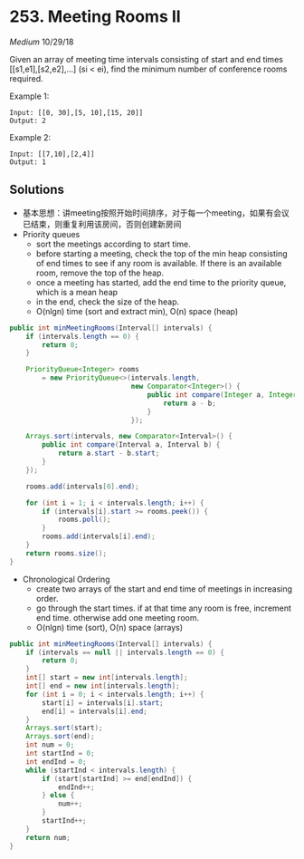 # 253. Meeting Rooms II
*Medium*
10/29/18

Given an array of meeting time intervals consisting of start and end times [[s1,e1],[s2,e2],...] (si < ei), find the minimum number of conference rooms required.

Example 1:
```
Input: [[0, 30],[5, 10],[15, 20]]
Output: 2
```
Example 2:
```
Input: [[7,10],[2,4]]
Output: 1
```

## Solutions
* 基本思想：讲meeting按照开始时间排序，对于每一个meeting，如果有会议已结束，则重复利用该房间，否则创建新房间
* Priority queues
  - sort the meetings according to start time.
  - before starting a meeting, check the top of the min heap consisting of end times to see if any room is available. If there is an available room, remove the top of the heap.
  - once a meeting has started, add the end time to the priority queue, which is a mean heap
  - in the end, check the size of the heap.
  - O(nlgn) time (sort and extract min), O(n) space (heap)
```Java
public int minMeetingRooms(Interval[] intervals) {
    if (intervals.length == 0) {
        return 0;
    }

    PriorityQueue<Integer> rooms
        = new PriorityQueue<>(intervals.length,
                              new Comparator<Integer>() {
                                  public int compare(Integer a, Integer b) {
                                      return a - b;
                                  }
                              });

    Arrays.sort(intervals, new Comparator<Interval>() {
        public int compare(Interval a, Interval b) {
            return a.start - b.start;
        }
    });

    rooms.add(intervals[0].end);

    for (int i = 1; i < intervals.length; i++) {
        if (intervals[i].start >= rooms.peek()) {
            rooms.poll();
        }
        rooms.add(intervals[i].end);
    }
    return rooms.size();
}
```
* Chronological Ordering
  - create two arrays of the start and end time of meetings in increasing order.
  - go through the start times. if at that time any room is free, increment end time. otherwise add one meeting room.
  - O(nlgn) time (sort), O(n) space (arrays)
```Java
public int minMeetingRooms(Interval[] intervals) {
    if (intervals == null || intervals.length == 0) {
        return 0;
    }
    int[] start = new int[intervals.length];
    int[] end = new int[intervals.length];
    for (int i = 0; i < intervals.length; i++) {
        start[i] = intervals[i].start;
        end[i] = intervals[i].end;
    }
    Arrays.sort(start);
    Arrays.sort(end);
    int num = 0;
    int startInd = 0;
    int endInd = 0;
    while (startInd < intervals.length) {
        if (start[startInd] >= end[endInd]) {
            endInd++;
        } else {
            num++;
        }
        startInd++;
    }
    return num;
}
```
